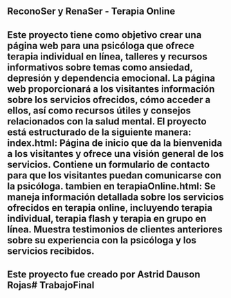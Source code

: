 ## ReconoSer y RenaSer -  Terapia Online


## Este proyecto tiene como objetivo crear una página web para una psicóloga que ofrece terapia individual en línea, talleres y recursos informativos sobre temas como ansiedad, depresión y dependencia emocional. La página web proporcionará a los visitantes información sobre los servicios ofrecidos, cómo acceder a ellos, así como recursos útiles y consejos relacionados con la salud mental.  El proyecto está estructurado de la siguiente manera: index.html: Página de inicio que da la bienvenida a los visitantes y ofrece una visión general de los servicios.  Contiene un formulario de contacto para que los visitantes puedan comunicarse con la psicóloga.  tambien en terapiaOnline.html: Se maneja información detallada sobre los servicios ofrecidos en terapia online, incluyendo terapia individual, terapia flash y terapia en grupo en línea. Muestra testimonios de clientes anteriores sobre su experiencia con la psicóloga y los servicios recibidos. 


## Este proyecto fue creado por Astrid Dauson Rojas# TrabajoFinal
